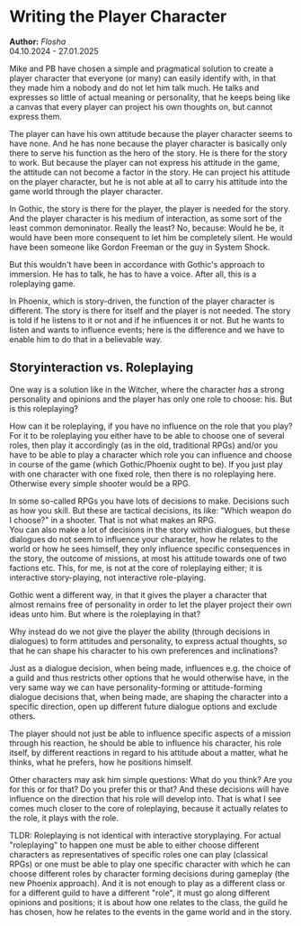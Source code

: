 # Writing the Player Character

**Author:** *Flosha*  
04.10.2024 - 27.01.2025  

Mike and PB have chosen a simple and pragmatical solution to create a player character that everyone (or many) can easily identify with, in that they made him a nobody and do not let him talk much. He talks and expresses so little of actual meaning or personality, that he keeps being like a canvas that every player can project his own thoughts on, but cannot express them. 

The player can have his own attitude because the player character seems to have none. And he has none because the player character is basically only there to serve his function as the hero of the story. He is there for the story to work. But because the player can not express his attitude in the game, the attitude can not become a factor in the story. He can project his attitude on the player character, but he is not able at all to carry his attitude into the game world through the player character. 

In Gothic, the story is there for the player, the player is needed for the story. And the player character is his medium of interaction, as some sort of the least common demoninator. Really the least? No, because: Would he be, it would have been more consequent to let him be completely silent. He would have been someone like Gordon Freeman or the guy in System Shock. 

But this wouldn't have been in accordance with Gothic's approach to immersion. He has to talk, he has to have a voice. After all, this is a roleplaying game. 

In Phoenix, which is story-driven, the function of the player character is different. The story is there for itself and the player is not needed. The story is told if he listens to it or not and if he influences it or not. But he wants to listen and wants to influence events; here is the difference and we have to enable him to do that in a believable way.  


## Storyinteraction vs. Roleplaying

One way is a solution like in the Witcher, where the character *has* a strong personality and opinions and the player has only one role to choose: his. But is this roleplaying? 

How can it be roleplaying, if you have no influence on the role that you play? For it to be roleplaying you either have to be able to choose one of several roles, then play it accordingly (as in the old, traditional RPGs) and/or you have to be able to play a character which role you can influence and choose in course of the game (which Gothic/Phoenix ought to be). If you just play with one character with one fixed role, then there is no roleplaying here. Otherwise every simple shooter would be a RPG.

In some so-called RPGs you have lots of decisions to make. Decisions such as how you skill. But these are tactical decisions, its like: "Which weapon do I choose?" in a shooter. That is not what makes an RPG.  
You can also make a lot of decisions in the story within dialogues, but these dialogues do not seem to influence your character, how he relates to the world or how he sees himself, they only influence specific consequences in the story, the outcome of missions, at most his attitude towards one of two factions etc. This, for me, is not at the core of roleplaying either; it is interactive story-playing, not interactive role-playing. 

Gothic went a different way, in that it gives the player a character that almost remains free of personality in order to let the player project their own ideas unto him. But where is the roleplaying in that?  

Why instead do we not give the player the ability (through decisions in dialogues) to form attitudes and personality, to express actual thoughts, so that he can shape his character to his own preferences and inclinations? 

Just as a dialogue decision, when being made, influences e.g. the choice of a guild and thus restricts other options that he would otherwise have, in the very same way we can have personality-forming or attitude-forming dialogue decisions that, when being made, are shaping the character into a specific direction, open up different future dialogue options and exclude others. 

The player should not just be able to influence specific aspects of a mission through his reaction, he should be able to influence his character, his role itself, by different reactions in regard to his attitude about a matter, what he thinks, what he prefers, how he positions himself. 

Other characters may ask him simple questions: What do you think? Are you for this or for that? Do you prefer this or that? And these decisions will have influence on the direction that his role will develop into. That is what I see comes much closer to the core of roleplaying, because it actually relates to the role, it plays with the role. 

TLDR: Roleplaying is not identical with interactive storyplaying. For actual "roleplaying" to happen one must be able to either choose different characters as representatives of specific roles one can play (classical RPGs) or one must be able to play one specific character with which he can choose different roles by character forming decisions during gameplay (the new Phoenix approach). And it is not enough to play as a different class or for a different guild to have a different "role", it must go along different opinions and positions; it is about how one relates to the class, the guild he has chosen, how he relates to the events in the game world and in the story. 



